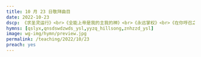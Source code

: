 ```yaml
---
title: 10 月 23 日敬拜曲目
date: 2022-10-23
dscp: 《求圣灵运行》<br>《全能上帝是我的主我的神》<br>《永远掌权》<br>《在你呼召之地》
hymns: [qslyx,qnsdswdzwds_ysl,yyzq_hillsong,znhzzd_ysl]
image: wg-img/hymn/preview.jpg
permalink: /teaching/2022/10/23
preach: yes
---
```


